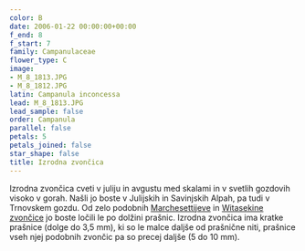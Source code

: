 ```yaml
---
color: B
date: 2006-01-22 00:00:00+00:00
f_end: 8
f_start: 7
family: Campanulaceae
flower_type: C
image:
- M_8_1813.JPG
- M_8_1812.JPG
latin: Campanula inconcessa
lead: M_8_1813.JPG
lead_sample: false
order: Campanula
parallel: false
petals: 5
petals_joined: false
star_shape: false
title: Izrodna zvončica
---
```

Izrodna zvončica cveti v juliju in avgustu med skalami in v svetlih gozdovih visoko v gorah. Našli jo boste v Julijskih in Savinjskih Alpah, pa tudi v Trnovskem gozdu. Od zelo podobnih [Marchesettijeve](../campanulamarchesettii/) in [Witasekine zvončice](../campanulawitasekiana/) jo boste ločili le po dolžini prašnic. Izrodna zvončica ima kratke prašnice (dolge do 3,5 mm), ki so le malce daljše od prašnične niti, prašnice vseh njej podobnih zvončic pa so precej daljše (5 do 10 mm).
